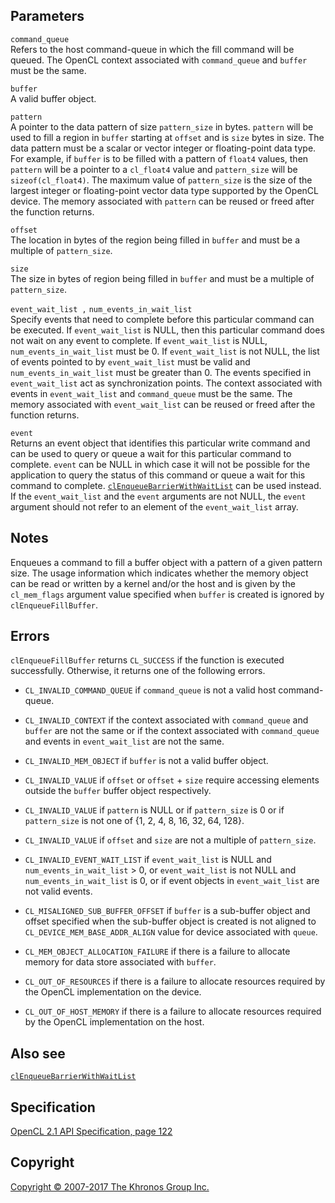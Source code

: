 
## Parameters

`command_queue`  
Refers to the host command-queue in which the fill command will be
queued. The OpenCL context associated with `command_queue` and `buffer`
must be the same.

`buffer`  
A valid buffer object.

`pattern`  
A pointer to the data pattern of size `pattern_size` in bytes. `pattern`
will be used to fill a region in `buffer` starting at `offset` and is
`size` bytes in size. The data pattern must be a scalar or vector
integer or floating-point data type. For example, if `buffer` is to be
filled with a pattern of `float4` values, then `pattern` will be a
pointer to a `cl_float4` value and `pattern_size` will be
`sizeof(cl_float4)`. The maximum value of `pattern_size` is the size of
the largest integer or floating-point vector data type supported by the
OpenCL device. The memory associated with `pattern` can be reused or
freed after the function returns.

`offset`  
The location in bytes of the region being filled in `buffer` and must be
a multiple of `pattern_size`.

`size`  
The size in bytes of region being filled in `buffer` and must be a
multiple of `pattern_size`.

`event_wait_list ,` `num_events_in_wait_list`  
Specify events that need to complete before this particular command can
be executed. If `event_wait_list` is NULL, then this particular command
does not wait on any event to complete. If `event_wait_list` is NULL,
`num_events_in_wait_list` must be 0. If `event_wait_list` is not NULL,
the list of events pointed to by `event_wait_list` must be valid and
`num_events_in_wait_list` must be greater than 0. The events specified
in `event_wait_list` act as synchronization points. The context
associated with events in `event_wait_list` and `command_queue` must be
the same. The memory associated with `event_wait_list` can be reused or
freed after the function returns.

`event`  
Returns an event object that identifies this particular write command
and can be used to query or queue a wait for this particular command to
complete. `event` can be NULL in which case it will not be possible for
the application to query the status of this command or queue a wait for
this command to complete.
[`clEnqueueBarrierWithWaitList`](clEnqueueBarrierWithWaitList.html) can
be used instead. If the `event_wait_list` and the `event` arguments are
not NULL, the `event` argument should not refer to an element of the
`event_wait_list` array.

## Notes

Enqueues a command to fill a buffer object with a pattern of a given
pattern size. The usage information which indicates whether the memory
object can be read or written by a kernel and/or the host and is given
by the `cl_mem_flags` argument value specified when `buffer` is created
is ignored by `clEnqueueFillBuffer`.

## Errors

`clEnqueueFillBuffer` returns `CL_SUCCESS` if the function is executed
successfully. Otherwise, it returns one of the following errors.

-   `CL_INVALID_COMMAND_QUEUE` if `command_queue` is not a valid host
    command-queue.

-   `CL_INVALID_CONTEXT` if the context associated with `command_queue`
    and `buffer` are not the same or if the context associated with
    `command_queue` and events in `event_wait_list` are not the same.

-   `CL_INVALID_MEM_OBJECT` if `buffer` is not a valid buffer object.

-   `CL_INVALID_VALUE` if `offset` or `offset` + `size` require
    accessing elements outside the `buffer` buffer object respectively.

-   `CL_INVALID_VALUE` if `pattern` is NULL or if `pattern_size` is 0 or
    if `pattern_size` is not one of {1, 2, 4, 8, 16, 32, 64, 128}.

-   `CL_INVALID_VALUE` if `offset` and `size` are not a multiple of
    `pattern_size`.

-   `CL_INVALID_EVENT_WAIT_LIST` if `event_wait_list` is NULL and
    `num_events_in_wait_list` > 0, or `event_wait_list` is not NULL and
    `num_events_in_wait_list` is 0, or if event objects in
    `event_wait_list` are not valid events.

-   `CL_MISALIGNED_SUB_BUFFER_OFFSET` if `buffer` is a sub-buffer object
    and offset specified when the sub-buffer object is created is not
    aligned to `CL_DEVICE_MEM_BASE_ADDR_ALIGN` value for device
    associated with `queue`.

-   `CL_MEM_OBJECT_ALLOCATION_FAILURE` if there is a failure to allocate
    memory for data store associated with `buffer`.

-   `CL_OUT_OF_RESOURCES` if there is a failure to allocate resources
    required by the OpenCL implementation on the device.

-   `CL_OUT_OF_HOST_MEMORY` if there is a failure to allocate resources
    required by the OpenCL implementation on the host.

## Also see

[`clEnqueueBarrierWithWaitList`](clEnqueueBarrierWithWaitList.html)

## Specification

[OpenCL 2.1 API Specification, page
122](https://www.khronos.org/registry/cl/specs/opencl-2.1.pdf#page=122)

## Copyright

[Copyright © 2007-2017 The Khronos Group Inc.](copyright.html)
